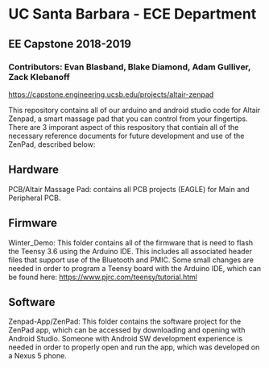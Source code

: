 # UC Santa Barbara - ECE Department 
## EE Capstone 2018-2019


### Contributors: Evan Blasband, Blake Diamond, Adam Gulliver, Zack Klebanoff

https://capstone.engineering.ucsb.edu/projects/altair-zenpad

This repository contains all of our arduino and android studio code for Altair Zenpad, a smart massage pad that you can control from your fingertips. There are 3 imporant aspect of this respository that contiain all of the necessary reference documents for future development and use of the ZenPad, described below:

## Hardware

PCB/Altair Massage Pad: contains all PCB projects (EAGLE) for Main and Peripheral PCB.

## Firmware

Winter_Demo: This folder contains all of the firmware that is need to flash the Teensy 3.6 using the Arduino IDE. This includes all associated header files that support use of the Bluetooth and PMIC. Some small changes are needed in order to program a Teensy board with the Arduino IDE, which can be found here: https://www.pjrc.com/teensy/tutorial.html

## Software

Zenpad-App/ZenPad: This folder contains the software project for the ZenPad app, which can be accessed by downloading and opening with Android Studio. Someone with Android SW development experience is needed in order to properly open and run the app, which was developed on a Nexus 5 phone.
